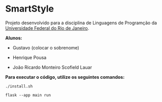 # SmartStyle

Projeto desenvolvido para a disciplina de Linguagens de Programção da <a href="https://ufrj.br/en/">Universidade Federal do Rio de Janeiro</a>.

**Alunos:**

- Gustavo (colocar o sobrenome)

- Henrique Pousa

- João Ricardo Monteiro Scofield Lauar

**Para executar o código, utilize os seguintes comandos:**

```shell
./install.sh
```

```shell
flask --app main run
```
